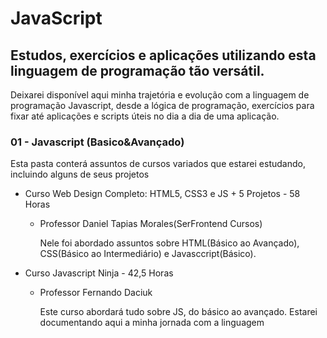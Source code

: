 # JavaScript
## Estudos, exercícios e aplicações utilizando esta linguagem de programação tão versátil.
Deixarei  disponível aqui minha trajetória e evolução com a linguagem de programação Javascript, desde a lógica de programação, exercícios para fixar até aplicações e scripts úteis no dia a dia de uma aplicação.

### 01 - Javascript (Basico&Avançado)
Esta pasta conterá assuntos de cursos variados que estarei estudando, incluindo alguns de seus projetos
- Curso Web Design Completo: HTML5, CSS3 e JS + 5 Projetos - 58 Horas
  - Professor Daniel Tapias Morales(SerFrontend Cursos)
  
      Nele foi abordado assuntos sobre HTML(Básico ao Avançado), CSS(Básico ao Intermediário) e Javasccript(Básico).

    
- Curso Javascript Ninja - 42,5 Horas 
  - Professor Fernando Daciuk
    
    Este curso abordará tudo sobre JS, do básico ao avançado.
    Estarei documentando aqui a minha jornada com a linguagem
    

